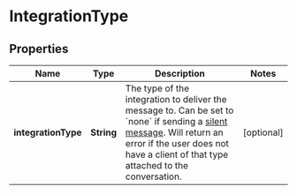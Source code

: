 

# IntegrationType


## Properties

| Name | Type | Description | Notes |
|------------ | ------------- | ------------- | -------------|
|**integrationType** | **String** | The type of the integration to deliver the message to. Can be set to &#x60;none&#x60; if sending a [silent message](https://developer.zendesk.com/documentation/conversations/messaging-platform/programmable-conversations/sending-messages/#silent-messages). Will return an error if the user does not have a client of that type attached to the conversation.  |  [optional] |



